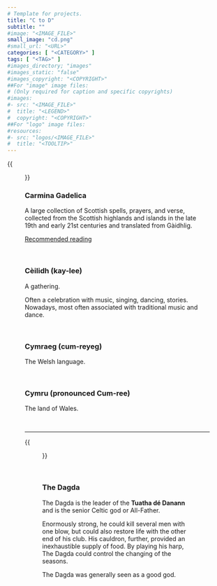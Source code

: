 ```yaml
---
# Template for projects.
title: "C to D"
subtitle: ""
#image: "<IMAGE_FILE>"
small_image: "cd.png"
#small_url: "<URL>"
categories: [ "<CATEGORY>" ]
tags: [ "<TAG>" ]
#images_directory; "images"
#images_static: "false"
#images_copyright: "<COPYRIGHT>"
##For "image" image files:
# (Only required for caption and specific copyrights)
#images:
#- src: "<IMAGE_FILE>"
#  title: "<LEGEND>"
#  copyright: "<COPYRIGHT>"
##For "logo" image files:
#resources:
#- src: "logos/<IMAGE_FILE>"
#  title: "<TOOLTIP>"
---
```

{{<figure src = "images/c.png">}}
<br>

### Carmina Gadelica  
A large collection of Scottish spells, prayers, and verse, collected from the Scottish highlands and islands in the late 19th and early 21st centuries and translated from Gàidhlig.  

[Recommended reading](mysticism/recommendedreading/carminagadelica/)  

<br>

### Cèilidh (kay-lee)  
A gathering.  

Often a celebration with music, singing, dancing, stories. Nowadays, most often associated with traditional music and dance.  

<br>

### Cymraeg (cum-reyeg)  

The Welsh language.  

<br>

### Cymru (pronounced Cum-ree)  

The land of Wales.  

<br>

---


{{<figure src = "images/d.png">}}

<br>

### The Dagda  

The Dagda is the leader of the **Tuatha dé Danann** and is the senior Celtic god or All-Father.  

Enormously strong, he could kill several men with one blow, but could also restore life with the other end of his club. His cauldron, further, provided an inexhaustible supply of food. By playing his harp, The Dagda could control the changing of the seasons.  

The Dagda was generally seen as a good god.  

<br>

